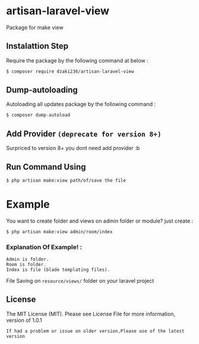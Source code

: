 # artisan-laravel-view
Package for make view 
## Instalattion Step
Require the package by the following command at below : 
```bash
$ composer require dzaki236/artisan-laravel-view
```
## Dump-autoloading
Autoloading all updates package by the following command : 
```bash
$ composer dump-autoload
```
## Add Provider `(deprecate for version 8+)`
Surpriced to version 8+ you dont need add provider :b
## Run Command Using
```bash
$ php artisan make:view path/of/save the file
```

# Example
You want to create folder and views on admin folder or module? just create : 
```bash 
$ php artisan make:view admin/room/index
```
### Explanation Of Example! : 
`Admin is folder.` <br>
`Room is folder.` <br>
`Index is file (blade templating files).` <br>

File Saving on `resource/views/` folder on your laravel project
## License
The MIT License (MIT). Please see License File for more information, version of 1.0.1

``If had a problem or issue on older version,Please use of the latest version``
